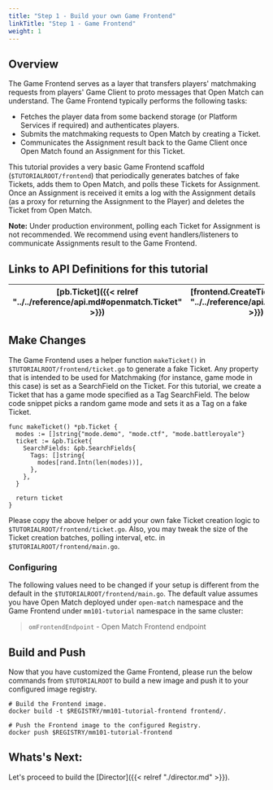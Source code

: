 ```yaml
---
title: "Step 1 - Build your own Game Frontend"
linkTitle: "Step 1 - Game Frontend"
weight: 1
---
```


## Overview

The Game Frontend serves as a layer that transfers players' matchmaking requests from players' Game Client to proto messages that Open Match can understand. The Game Frontend typically performs the following tasks:

- Fetches the player data from some backend storage (or Platform Services if required) and authenticates players.
- Submits the matchmaking requests to Open Match by creating a Ticket.
- Communicates the Assignment result back to the Game Client once Open Match found an Assignment for this Ticket.

This tutorial provides a very basic Game Frontend scaffold (```$TUTORIALROOT/frontend```) that periodically generates batches of fake Tickets, adds them to Open Match, and polls these Tickets for Assignment. Once an Assignment is received it emits a log with the Assignment details (as a proxy for returning the Assignment to the Player) and deletes the Ticket from Open Match.

**Note:** Under production environment, polling each Ticket for Assignment is not recommended. We recommend using event handlers/listeners to communicate Assignments result to the Game Frontend.

## Links to API Definitions for this tutorial

| [pb.Ticket]({{< relref "../../reference/api.md#openmatch.Ticket" >}}) | [frontend.CreateTicket]({{< relref "../../reference/api.md#frontend" >}}) | [frontend.GetTicket]({{< relref "../../reference/api.md#frontend" >}}) | [frontend.DeleteTicket]({{< relref "../../reference/api.md#frontend" >}})
| ----- | ---- | ----- | ----------- |

## Make Changes

The Game Frontend uses a helper function ```makeTicket()``` in ```$TUTORIALROOT/frontend/ticket.go``` to generate a fake Ticket. Any property that is intended to be used for Matchmaking (for instance, game mode in this case) is set as a SearchField on the Ticket. For this tutorial, we create a Ticket that has a game mode specified as a Tag SearchField. The below code snippet picks a random game mode and sets it as a Tag on a fake Ticket.

```
func makeTicket() *pb.Ticket {
  modes := []string{"mode.demo", "mode.ctf", "mode.battleroyale"}
  ticket := &pb.Ticket{
    SearchFields: &pb.SearchFields{
      Tags: []string{
        modes[rand.Intn(len(modes))],
      },
    },
  }

  return ticket
}
```

Please copy the above helper or add your own fake Ticket creation logic to ```$TUTORIALROOT/frontend/ticket.go```. Also, you may tweak the size of the Ticket creation batches, polling interval, etc. in ```$TUTORIALROOT/frontend/main.go```.

### Configuring

The following values need to be changed if your setup is different from the default in the ```$TUTORIALROOT/frontend/main.go```. The default value assumes you have Open Match deployed under ```open-match``` namespace and the Game Frontend under ```mm101-tutorial``` namespace in the same cluster:

> `omFrontendEndpoint` - Open Match Frontend endpoint

## Build and Push

Now that you have customized the Game Frontend, please run the below commands from ```$TUTORIALROOT``` to build a new image and push it to your configured image registry.

```
# Build the Frontend image.
docker build -t $REGISTRY/mm101-tutorial-frontend frontend/.

# Push the Frontend image to the configured Registry.
docker push $REGISTRY/mm101-tutorial-frontend
```

## Whats's Next:

Let's proceed to build the [Director]({{< relref "./director.md" >}}).
